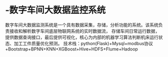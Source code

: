 # -数字车间大数据监控系统
数字车间大数据监测系统是一个具有数据采集，存储，分析功能的系统。该系统负责接收和解析数字车间底层物联网系统的实时数据流， 存储车间日常运行数据，提供数据查询接口，最后提供可视化，核心为内部的机器学习算法判断机床运行状态、加工工件质量优化预测。
技术栈：python(Flask)+Mysql+modbus协议+Bootstrap+BPNN+KNN+XGBoost+Hive+HDFS+Flume+Hadoop
